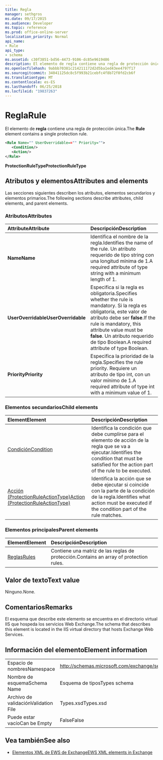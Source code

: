 ```yaml
---
title: Regla
manager: sethgros
ms.date: 09/17/2015
ms.audience: Developer
ms.topic: reference
ms.prod: office-online-server
localization_priority: Normal
api_name:
- Rule
api_type:
- schema
ms.assetid: c30f3851-bd56-4473-9106-dc85e9619486
description: El elemento de regla contiene una regla de protección única.
ms.openlocfilehash: 9abbb70381c214211172d2d5ba1ed43ee4797f17
ms.sourcegitcommit: 34041125dc8c5f993b21cebfc4f8b72f0fd2cb6f
ms.translationtype: MT
ms.contentlocale: es-ES
ms.lasthandoff: 06/25/2018
ms.locfileid: "19837263"
---
```

# <a name="rule"></a><span data-ttu-id="d2cc0-103">Regla</span><span class="sxs-lookup"><span data-stu-id="d2cc0-103">Rule</span></span>

<span data-ttu-id="d2cc0-104">El elemento de **regla** contiene una regla de protección única.</span><span class="sxs-lookup"><span data-stu-id="d2cc0-104">The **Rule** element contains a single protection rule.</span></span> 
  
```XML
<Rule Name="" UserOverridable=="" Priority="">
   <Condition/>
   <Action/>
</Rule>
```

 <span data-ttu-id="d2cc0-105">**ProtectionRuleType**</span><span class="sxs-lookup"><span data-stu-id="d2cc0-105">**ProtectionRuleType**</span></span>
## <a name="attributes-and-elements"></a><span data-ttu-id="d2cc0-106">Atributos y elementos</span><span class="sxs-lookup"><span data-stu-id="d2cc0-106">Attributes and elements</span></span>

<span data-ttu-id="d2cc0-107">Las secciones siguientes describen los atributos, elementos secundarios y elementos primarios.</span><span class="sxs-lookup"><span data-stu-id="d2cc0-107">The following sections describe attributes, child elements, and parent elements.</span></span>
  
### <a name="attributes"></a><span data-ttu-id="d2cc0-108">Atributos</span><span class="sxs-lookup"><span data-stu-id="d2cc0-108">Attributes</span></span>

|<span data-ttu-id="d2cc0-109">**Attribute**</span><span class="sxs-lookup"><span data-stu-id="d2cc0-109">**Attribute**</span></span>|<span data-ttu-id="d2cc0-110">**Descripción**</span><span class="sxs-lookup"><span data-stu-id="d2cc0-110">**Description**</span></span>|
|:-----|:-----|
|<span data-ttu-id="d2cc0-111">**Name**</span><span class="sxs-lookup"><span data-stu-id="d2cc0-111">**Name**</span></span> <br/> |<span data-ttu-id="d2cc0-112">Identifica el nombre de la regla.</span><span class="sxs-lookup"><span data-stu-id="d2cc0-112">Identifies the name of the rule.</span></span> <span data-ttu-id="d2cc0-113">Un atributo requerido de tipo string con una longitud mínima de 1.</span><span class="sxs-lookup"><span data-stu-id="d2cc0-113">A required attribute of type string with a minimum length of 1.</span></span>  <br/> |
|<span data-ttu-id="d2cc0-114">**UserOverridable**</span><span class="sxs-lookup"><span data-stu-id="d2cc0-114">**UserOverridable**</span></span> <br/> |<span data-ttu-id="d2cc0-115">Especifica si la regla es obligatoria.</span><span class="sxs-lookup"><span data-stu-id="d2cc0-115">Specifies whether the rule is mandatory.</span></span> <span data-ttu-id="d2cc0-116">Si la regla es obligatoria, este valor de atributo debe ser **false**.</span><span class="sxs-lookup"><span data-stu-id="d2cc0-116">If the rule is mandatory, this attribute value must be **false**.</span></span> <span data-ttu-id="d2cc0-117">Un atributo requerido de tipo Boolean.</span><span class="sxs-lookup"><span data-stu-id="d2cc0-117">A required attribute of type Boolean.</span></span>  <br/> |
|<span data-ttu-id="d2cc0-118">**Priority**</span><span class="sxs-lookup"><span data-stu-id="d2cc0-118">**Priority**</span></span> <br/> |<span data-ttu-id="d2cc0-119">Especifica la prioridad de la regla.</span><span class="sxs-lookup"><span data-stu-id="d2cc0-119">Specifies the rule priority.</span></span> <span data-ttu-id="d2cc0-120">Requiere un atributo de tipo int, con un valor mínimo de 1.</span><span class="sxs-lookup"><span data-stu-id="d2cc0-120">A required attribute of type int with a minimum value of 1.</span></span>  <br/> |
   
### <a name="child-elements"></a><span data-ttu-id="d2cc0-121">Elementos secundarios</span><span class="sxs-lookup"><span data-stu-id="d2cc0-121">Child elements</span></span>

|<span data-ttu-id="d2cc0-122">**Element**</span><span class="sxs-lookup"><span data-stu-id="d2cc0-122">**Element**</span></span>|<span data-ttu-id="d2cc0-123">**Descripción**</span><span class="sxs-lookup"><span data-stu-id="d2cc0-123">**Description**</span></span>|
|:-----|:-----|
|[<span data-ttu-id="d2cc0-124">Condición</span><span class="sxs-lookup"><span data-stu-id="d2cc0-124">Condition</span></span>](condition.md) <br/> |<span data-ttu-id="d2cc0-125">Identifica la condición que debe cumplirse para el elemento de acción de la regla que se va a ejecutar.</span><span class="sxs-lookup"><span data-stu-id="d2cc0-125">Identifies the condition that must be satisfied for the action part of the rule to be executed.</span></span>  <br/> |
|[<span data-ttu-id="d2cc0-126">Acción (ProtectionRuleActionType)</span><span class="sxs-lookup"><span data-stu-id="d2cc0-126">Action (ProtectionRuleActionType)</span></span>](action-protectionruleactiontype.md) <br/> |<span data-ttu-id="d2cc0-127">Identifica la acción que se debe ejecutar si coincide con la parte de la condición de la regla.</span><span class="sxs-lookup"><span data-stu-id="d2cc0-127">Identifies what action must be executed if the condition part of the rule matches.</span></span>  <br/> |
   
### <a name="parent-elements"></a><span data-ttu-id="d2cc0-128">Elementos principales</span><span class="sxs-lookup"><span data-stu-id="d2cc0-128">Parent elements</span></span>

|<span data-ttu-id="d2cc0-129">**Element**</span><span class="sxs-lookup"><span data-stu-id="d2cc0-129">**Element**</span></span>|<span data-ttu-id="d2cc0-130">**Descripción**</span><span class="sxs-lookup"><span data-stu-id="d2cc0-130">**Description**</span></span>|
|:-----|:-----|
|[<span data-ttu-id="d2cc0-131">Reglas</span><span class="sxs-lookup"><span data-stu-id="d2cc0-131">Rules </span></span>](rules-ex15websvcsotherref.md) <br/> |<span data-ttu-id="d2cc0-132">Contiene una matriz de las reglas de protección.</span><span class="sxs-lookup"><span data-stu-id="d2cc0-132">Contains an array of protection rules.</span></span>  <br/> |
   
## <a name="text-value"></a><span data-ttu-id="d2cc0-133">Valor de texto</span><span class="sxs-lookup"><span data-stu-id="d2cc0-133">Text value</span></span>

<span data-ttu-id="d2cc0-134">Ninguno.</span><span class="sxs-lookup"><span data-stu-id="d2cc0-134">None.</span></span>
  
## <a name="remarks"></a><span data-ttu-id="d2cc0-135">Comentarios</span><span class="sxs-lookup"><span data-stu-id="d2cc0-135">Remarks</span></span>

<span data-ttu-id="d2cc0-136">El esquema que describe este elemento se encuentra en el directorio virtual IIS que hospeda los servicios Web Exchange.</span><span class="sxs-lookup"><span data-stu-id="d2cc0-136">The schema that describes this element is located in the IIS virtual directory that hosts Exchange Web Services.</span></span>
  
## <a name="element-information"></a><span data-ttu-id="d2cc0-137">Información del elemento</span><span class="sxs-lookup"><span data-stu-id="d2cc0-137">Element information</span></span>

|||
|:-----|:-----|
|<span data-ttu-id="d2cc0-138">Espacio de nombres</span><span class="sxs-lookup"><span data-stu-id="d2cc0-138">Namespace</span></span>  <br/> |http://schemas.microsoft.com/exchange/services/2006/types  <br/> |
|<span data-ttu-id="d2cc0-139">Nombre de esquema</span><span class="sxs-lookup"><span data-stu-id="d2cc0-139">Schema Name</span></span>  <br/> |<span data-ttu-id="d2cc0-140">Esquema de tipos</span><span class="sxs-lookup"><span data-stu-id="d2cc0-140">Types schema</span></span>  <br/> |
|<span data-ttu-id="d2cc0-141">Archivo de validación</span><span class="sxs-lookup"><span data-stu-id="d2cc0-141">Validation File</span></span>  <br/> |<span data-ttu-id="d2cc0-142">Types.xsd</span><span class="sxs-lookup"><span data-stu-id="d2cc0-142">Types.xsd</span></span>  <br/> |
|<span data-ttu-id="d2cc0-143">Puede estar vacío</span><span class="sxs-lookup"><span data-stu-id="d2cc0-143">Can be Empty</span></span>  <br/> |<span data-ttu-id="d2cc0-144">False</span><span class="sxs-lookup"><span data-stu-id="d2cc0-144">False</span></span>  <br/> |
   
## <a name="see-also"></a><span data-ttu-id="d2cc0-145">Vea también</span><span class="sxs-lookup"><span data-stu-id="d2cc0-145">See also</span></span>



- [<span data-ttu-id="d2cc0-146">Elementos XML de EWS de Exchange</span><span class="sxs-lookup"><span data-stu-id="d2cc0-146">EWS XML elements in Exchange</span></span>](ews-xml-elements-in-exchange.md)

